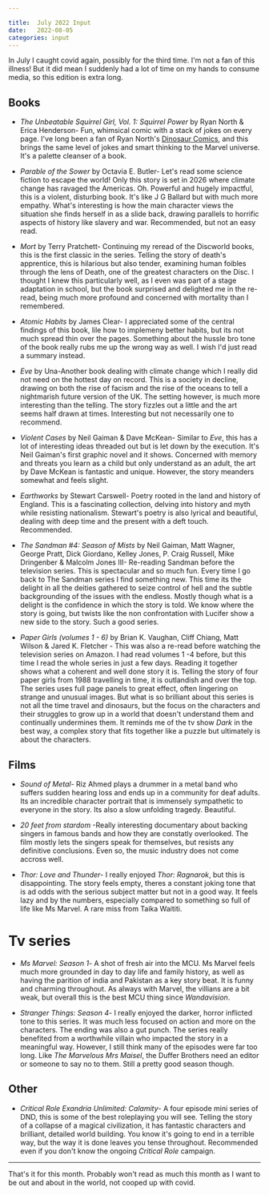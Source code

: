 ```yaml
---

title:  July 2022 Input
date:   2022-08-05
categories: input
---
```


In July I caught covid again, possibly for the third time. I'm not a fan of this illness! But it did mean I suddenly had a lot of time on my hands to consume media, so this edition is extra long. 

## Books

* *The Unbeatable Squirrel Girl, Vol. 1: Squirrel Power* by Ryan North & Erica Henderson- Fun, whimsical comic with a stack of jokes on every page. I've long been a fan of Ryan North's [Dinosaur Comics](https://qwantz.com), and this brings the same level of jokes and smart thinking to the Marvel universe. It's a palette cleanser of a book. 

* *Parable of the Sower* by Octavia E. Butler- Let's read some science fiction to escape the world! Only this story is set in 2026 where climate change has ravaged the Americas. Oh. Powerful and hugely impactful, this is a violent, disturbing book. It's like J G Ballard but with much more empathy. What's interesting is how the main character views the situation she finds herself in as a slide back, drawing parallels to horrific aspects of history like slavery and war. Recommended, but not an easy read.

* *Mort* by Terry Pratchett- Continuing my reread of the Discworld books, this is the first classic in the series. Telling the story of death's apprentice, this is hilarious but also tender, examining human foibles through the lens of Death, one of the greatest characters on the Disc. I thought I knew this particularly well, as I even was part of a stage adaptation in school, but the book surprised and delighted me in the re-read, being much more profound and concerned with mortality than I remembered. 

* *Atomic Habits* by James Clear- I appreciated some of the central findings of this book, lile how to implemeny better habits, but its not much spread thin over the pages. Something about the hussle bro tone of the book really rubs me up the wrong way as well. I wish I'd just read a summary instead.

* *Eve* by Una-Another book dealing with climate change which I really did not need on the hottest day on record. This is a society in decline, drawing on both the rise of facism and the rise of the oceans to tell a nightmarish future version of the UK. The setting however, is much more interesting than the telling. The story fizzles out a little and the art seems half drawn at times. Interesting but not necessarily one to recommend.

* *Violent Cases* by Neil Gaiman & Dave McKean- Similar to *Eve*, this has a lot of interesting ideas threaded out but is let down by the execution. It's Neil Gaiman's first graphic novel and it shows. Concerned with memory and threats you learn as a child but only understand as an adult, the art by Dave McKean is fantastic and unique. However, the story meanders somewhat and feels slight. 

* *Earthworks* by Stewart Carswell- Poetry rooted in the land and history of England. This is a fascinating collection, delving into history and myth while resisting nationalism. Stewart's poetry is also lyrical and beautiful, dealing with deep time and the present with a deft touch. Recommended. 

* *The Sandman #4: Season of Mists* by Neil Gaiman, Matt Wagner, George Pratt, Dick Giordano, Kelley Jones, P. Craig Russell, Mike Dringenber & Malcolm Jones III- Re-reading Sandman before the television series. This is spectacular and so much fun. Every time I go back to The Sandman series I find something new. This time its the delight in all the deities gathered to seize control of hell and the subtle backgrounding of the issues with the endless. Mostly though what is a delight is the confidence in which the story is told. We know where the story is going, but twists like the non confrontation with Lucifer show a new side to the story. Such a good series.

* *Paper Girls (volumes 1 - 6)* by Brian K. Vaughan, Cliff Chiang, Matt Wilson & Jared K. Fletcher - This was also a re-read before watching the television series on Amazon. I had read volumes 1 -4 before, but this time I read the whole series in just a few days. Reading it together shows what a coherent and well done story it is. Telling the story of four paper girls from 1988 travelling in time, it is outlandish and over the top. The series uses full page panels to great effect, often lingering on strange and unusual images. But what is so brilliant about this series is not all the time travel and dinosaurs, but the focus on the characters and their struggles to grow up in a world that doesn't understand them and continually undermines them. It reminds me of the tv show *Dark* in the best way, a complex story that fits together like a puzzle but ultimately is about the characters.

## Films

* *Sound of Metal*- Riz Ahmed plays a drummer in a metal band who suffers sudden hearing loss and ends up in a community for deaf adults. Its an incredible character portrait that is immensely sympathetic to everyone in the story. Its also a slow unfolding tragedy. Beautiful. 

* *20 feet from stardom* -Really interesting documentary about backing singers in famous bands and how they are constatly overlooked. The film mostly lets the singers speak for themselves, but resists any definitive conclusions. Even so, the music industry does not come accross well. 

* *Thor: Love and Thunder*- I really enjoyed *Thor: Ragnarok*, but this is disappointing. The story feels empty, theres a constant joking tone that is ad odds with the serious subject matter but not in a good way. It feels lazy and by the numbers, especially compared to something so full of life like Ms Marvel. A rare miss from Taika Waititi. 

# Tv series 
* *Ms Marvel: Season 1*- A shot of fresh air into the MCU. Ms Marvel feels much more grounded in day to day life and family history, as well as having the parition of india and Pakistan as a key story beat. It is funny and charming throughout. As always with Marvel, the villians are a bit weak, but overall this is the best MCU thing since *Wandavision*. 

* *Stranger Things: Season 4*- I really enjoyed the darker, horror inflicted tone to this series. It was much less focused on action and more on the characters. The ending was also a gut punch. The series really benefited from a worthwhile villain who impacted the story in a meaningful way. However, I still think many of the episodes were far too long. Like *The Marvelous Mrs Maisel*, the Duffer Brothers need an editor or someone to say no to them. Still a pretty good season though.

## Other

* *Critical Role Exandria Unlimited: Calamity*- A four episode mini series of DND, this is some of the best roleplaying you will see. Telling the story of a collapse of a magical civilization, it has fantastic characters and brilliant, detailed world building. You know it's going to end in a terrible way, but the way it is done leaves you tense throughout. Recommended even if you don't know the ongoing *Critical Role* campaign.

---

That's it for this month. Probably won't read as much this month as I want to be out and about in the world, not cooped up with covid. 

